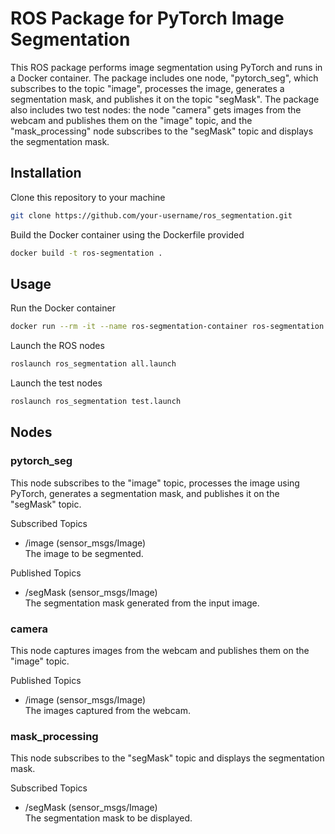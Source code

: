 # ROS Package for PyTorch Image Segmentation
This ROS package performs image segmentation using PyTorch and runs in a Docker container. The package includes one node, "pytorch_seg", which subscribes to the topic "image", processes the image, generates a segmentation mask, and publishes it on the topic "segMask". The package also includes two test nodes: the node "camera" gets images from the webcam and publishes them on the "image" topic, and the "mask_processing" node subscribes to the "segMask" topic and displays the segmentation mask.

## Installation
Clone this repository to your machine

```bash
git clone https://github.com/your-username/ros_segmentation.git
```
Build the Docker container using the Dockerfile provided
```bash
docker build -t ros-segmentation .
```
## Usage
Run the Docker container
```bash
docker run --rm -it --name ros-segmentation-container ros-segmentation
```
Launch the ROS nodes

```bash
roslaunch ros_segmentation all.launch
```

Launch the test nodes

```bash
roslaunch ros_segmentation test.launch
```

## Nodes
### pytorch_seg
This node subscribes to the "image" topic, processes the image using PyTorch, generates a segmentation mask, and publishes it on the "segMask" topic.

Subscribed Topics  
* /image (sensor_msgs/Image)  
   The image to be segmented.

Published Topics  
* /segMask (sensor_msgs/Image)  
  The segmentation mask generated from the input image.  

### camera
This node captures images from the webcam and publishes them on the "image" topic.

Published Topics  
*   /image (sensor_msgs/Image)  
    The images captured from the webcam.

### mask_processing
This node subscribes to the "segMask" topic and displays the segmentation mask.

Subscribed Topics
*   /segMask (sensor_msgs/Image)  
    The segmentation mask to be displayed.

